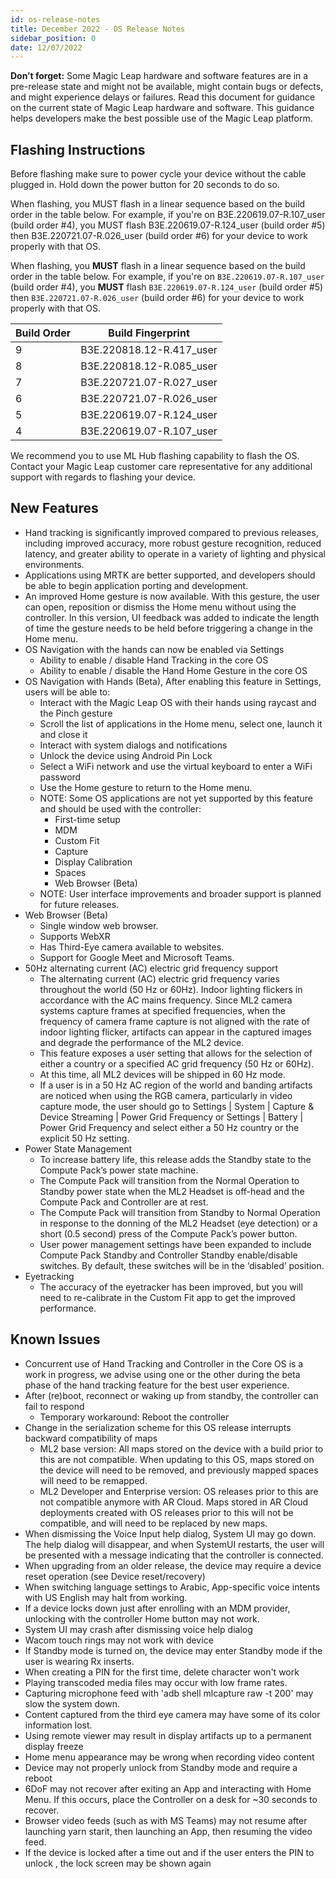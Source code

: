```yaml
---
id: os-release-notes
title: December 2022 - OS Release Notes
sidebar_position: 0
date: 12/07/2022
---
```


**Don’t forget:** Some Magic Leap hardware and software features are in a pre-release state and might not be available, might contain bugs or defects, and might experience delays or failures. Read this document for guidance on the current state of Magic Leap hardware and software. This guidance helps developers make the best possible use of the Magic Leap platform.

## Flashing Instructions

Before flashing make sure to power cycle your device without the cable plugged in. Hold down the power button for 20 seconds to do so.

When flashing, you MUST flash in a linear sequence based on the build order in the table below. For example, if you're on B3E.220619.07-R.107_user (build order #4), you MUST flash B3E.220619.07-R.124_user (build order #5) then B3E.220721.07-R.026_user (build order #6) for your device to work properly with that OS.

When flashing, you **MUST** flash in a linear sequence based on the build order in the table below. For example, if you're on `B3E.220619.07-R.107_user` (build order #4), you **MUST** flash `B3E.220619.07-R.124_user` (build order #5) then `B3E.220721.07-R.026_user` (build order #6) for your device to work properly with that OS.

| Build Order | Build Fingerprint        |
| ----------- | ------------------------ |
| 9           | B3E.220818.12-R.417_user |
| 8           | B3E.220818.12-R.085_user |
| 7           | B3E.220721.07-R.027_user |
| 6           | B3E.220721.07-R.026_user |
| 5           | B3E.220619.07-R.124_user |
| 4           | B3E.220619.07-R.107_user |

We recommend you to use ML Hub flashing capability to flash the OS. Contact your Magic Leap customer care representative for any additional support with regards to flashing your device.

## New Features

- Hand tracking is significantly improved compared to previous releases, including improved accuracy, more robust gesture recognition, reduced latency, and greater ability to operate in a variety of lighting and physical environments.
- Applications using MRTK are better supported, and developers should be able to begin application porting and development.
- An improved Home gesture is now available. With this gesture, the user can open, reposition or dismiss the Home menu without using the controller. In this version, UI feedback was added to indicate the length of time the gesture needs to be held before triggering a change in the Home menu.
- OS Navigation with the hands can now be enabled via Settings
  - Ability to enable / disable Hand Tracking in the core OS
  - Ability to enable / disable the Hand Home Gesture in the core OS
- OS Navigation with Hands (Beta), After enabling this feature in Settings, users will be able to:
  - Interact with the Magic Leap OS with their hands using raycast and the Pinch gesture
  - Scroll the list of applications in the Home menu, select one, launch it and close it
  - Interact with system dialogs and notifications
  - Unlock the device using Android Pin Lock
  - Select a WiFi network and use the virtual keyboard to enter a WiFi password
  - Use the Home gesture to return to the Home menu.
  - NOTE: Some OS applications are not yet supported by this feature and should be used with the controller:
    - First-time setup
    - MDM
    - Custom Fit
    - Capture
    - Display Calibration
    - Spaces
    - Web Browser (Beta)
  - NOTE: User interface improvements and broader support is planned for future releases.
- Web Browser (Beta)
  - Single window web browser.
  - Supports WebXR
  - Has Third-Eye camera available to websites.
  - Support for Google Meet and Microsoft Teams.
- 50Hz alternating current (AC) electric grid frequency support
  - The alternating current (AC) electric grid frequency varies throughout the world (50 Hz or 60Hz). Indoor lighting flickers in accordance with the AC mains frequency. Since ML2 camera systems capture frames at specified frequencies, when the frequency of camera frame capture is not aligned with the rate of indoor lighting flicker, artifacts can appear in the captured images and degrade the performance of the ML2 device.
  - This feature exposes a user setting that allows for the selection of either a country or a specified AC grid frequency (50 Hz or 60Hz).
  - At this time, all ML2 devices will be shipped in 60 Hz mode.
  - If a user is in a 50 Hz AC region of the world and banding artifacts are noticed when using the RGB camera, particularly in video capture mode, the user should go to Settings | System | Capture & Device Streaming | Power Grid Frequency or Settings | Battery | Power Grid Frequency and select either a 50 Hz country or the explicit 50 Hz setting.
- Power State Management
  - To increase battery life, this release adds the Standby state to the Compute Pack’s power state machine.
  - The Compute Pack will transition from the Normal Operation to Standby power state when the ML2 Headset is off-head and the Compute Pack and Controller are at rest.
  - The Compute Pack will transition from Standby to Normal Operation in response to the donning of the ML2 Headset (eye detection) or a short (0.5 second) press of the Compute Pack’s power button.
  - User power management settings have been expanded to include Compute Pack Standby and Controller Standby enable/disable switches. By default, these switches will be in the ‘disabled’ position.
- Eyetracking
  - The accuracy of the eyetracker has been improved, but you will need to re-calibrate in the Custom Fit app to get the improved performance.

## Known Issues

- Concurrent use of Hand Tracking and Controller in the Core OS is a work in progress, we advise using one or the other during the beta phase of the hand tracking feature for the best user experience.
- After (re)boot, reconnect or waking up from standby, the controller can fail to respond
  - Temporary workaround: Reboot the controller
- Change in the serialization scheme for this OS release interrupts backward compatibility of maps
  - ML2 base version: All maps stored on the device with a build prior to this are not compatible. When updating to this OS, maps stored on the device will need to be removed, and previously mapped spaces will need to be remapped.
  - ML2 Developer and Enterprise version: OS releases prior to this are not compatible anymore with AR Cloud. Maps stored in AR Cloud deployments created with OS releases prior to this will not be compatible, and will need to be replaced by new maps.
- When dismissing the Voice Input help dialog, System UI may go down. The help dialog will disappear, and when SystemUI restarts, the user will be presented with a message indicating that the controller is connected.
- When upgrading from an older release, the device may require a device reset operation (see Device reset/recovery)
- When switching language settings to Arabic, App-specific voice intents with US English may halt from working.
- If a device locks down just after enrolling with an MDM provider, unlocking with the controller Home button may not work.
- System UI may crash after dismissing voice help dialog
- Wacom touch rings may not work with device
- If Standby mode is turned on, the device may enter Standby mode if the user is wearing Rx inserts.
- When creating a PIN for the first time, delete character won't work
- Playing transcoded media files may occur with low frame rates.
- Capturing microphone feed with 'adb shell mlcapture raw -t 200' may slow the system down.
- Content captured from the third eye camera may have some of its color information lost.
- Using remote viewer may result in display artifacts up to a permanent display freeze
- Home menu appearance may be wrong when recording video content
- Device may not properly unlock from Standby mode and require a reboot
- 6DoF may not recover after exiting an App and interacting with Home Menu. If this occurs, place the Controller on a desk for ~30 seconds to recover.
- Browser video feeds (such as with MS Teams) may not resume after launching yarn starit, then launching an App, then resuming the video feed.
- If the device is locked after a time out and if the user enters the PIN to unlock , the lock screen may be shown again
